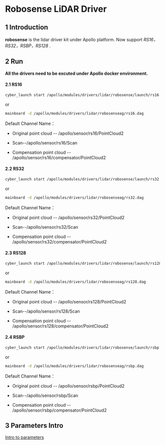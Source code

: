 # **Robosense LiDAR Driver**



## 1 Introduction

 **robosense**  is the lidar driver kit under Apollo platform. Now support *RS16，RS32，RSBP，RS128* . 



## 2 Run

**All the drivers need to be excuted under Apollo docker environment.**



#### 2.1 RS16

```sh
cyber_launch start /apollo/modules/drivers/lidar/robosense/launch/rs16.launch
```

or

```sh
mainboard -d /apollo/modules/drivers/lidar/robosenseag/rs16.dag
```

Default Channel Name：

- Original point cloud -- /apollo/sensor/rs16/PointCloud2

- Scan--/apollo/sensor/rs16/Scan
- Compensation point cloud -- /apollo/sensor/rs16/compensator/PointCloud2

#### 2.2 RS32

```sh
cyber_launch start /apollo/modules/drivers/lidar/robosense/launch/rs32.launch
```

or

```sh
mainboard -d /apollo/modules/drivers/lidar/robosenseag/rs32.dag

```

Default Channel Name：

- Original point cloud -- /apollo/sensor/rs32/PointCloud2

- Scan--/apollo/sensor/rs32/Scan
- Compensation point cloud -- /apollo/sensor/rs32/compensator/PointCloud2

#### 2.3 RS128

```sh
cyber_launch start /apollo/modules/drivers/lidar/robosense/launch/rs128.launch
```

or

```sh
mainboard -d /apollo/modules/drivers/lidar/robosenseag/rs128.dag
```

Default Channel Name：

- Original point cloud -- /apollo/sensor/rs128/PointCloud2

- Scan--/apollo/sensor/rs128/Scan
- Compensation point cloud -- /apollo/sensor/rs128/compensator/PointCloud2

#### 2.4 RSBP

```sh
cyber_launch start /apollo/modules/drivers/lidar/robosense/launch/rsbp.launch
```

or

```sh
mainboard -d /apollo/modules/drivers/lidar/robosenseag/rsbp.dag
```

Default Channel Name：

- Original point cloud -- /apollo/sensor/rsbp/PointCloud2

- Scan--/apollo/sensor/rsbp/Scan
- Compensation point cloud -- /apollo/sensor/rsbp/compensator/PointCloud2

## 3 Parameters Intro

[Intro to parameters](doc/parameter_intro.md)

